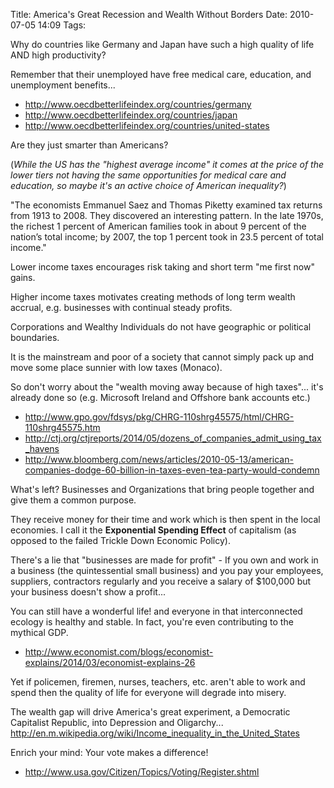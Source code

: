 Title: America's Great Recession and Wealth Without Borders
Date: 2010-07-05 14:09
Tags: 

Why do countries like Germany and Japan have such a high quality of life AND high productivity? 

Remember that their unemployed have free medical care, education, and unemployment benefits...

- <http://www.oecdbetterlifeindex.org/countries/germany>
- <http://www.oecdbetterlifeindex.org/countries/japan>
- <http://www.oecdbetterlifeindex.org/countries/united-states>

Are they just smarter than Americans?

(*While the US has the "highest average income" it comes at the price of the lower tiers not having the same opportunities for medical care and education, so maybe it's an active choice of American inequality?*)

"The economists Emmanuel Saez and Thomas Piketty examined tax returns from 1913 to 2008. They discovered an interesting pattern. In the late 1970s, the richest 1 percent of American families took in about 9 percent of the nation’s total income; by 2007, the top 1 percent took in 23.5 percent of total income."

Lower income taxes encourages risk taking and short term "me first now" gains.

Higher income taxes motivates creating methods of long term wealth accrual, e.g. businesses with continual steady profits.

Corporations and Wealthy Individuals do not have geographic or political boundaries. 

It is the mainstream and poor of a society that cannot simply pack up and move some place sunnier with low taxes (Monaco). 

So don't worry about the "wealth moving away because of high taxes"... it's already done so (e.g. Microsoft Ireland and Offshore bank accounts etc.)

- <http://www.gpo.gov/fdsys/pkg/CHRG-110shrg45575/html/CHRG-110shrg45575.htm>
- <http://ctj.org/ctjreports/2014/05/dozens_of_companies_admit_using_tax_havens>
- <http://www.bloomberg.com/news/articles/2010-05-13/american-companies-dodge-60-billion-in-taxes-even-tea-party-would-condemn>

What's left? Businesses and Organizations that bring people together and give them a common purpose. 

They receive money for their time and work which is then spent in the local economies.  I call it the **Exponential Spending Effect** of capitalism (as opposed to the failed Trickle Down Economic
Policy).

There's a lie that "businesses are made for profit" - If you own and work in a business (the quintessential small business) and you pay your employees, suppliers, contractors regularly and you receive a salary of $100,000 but your business doesn't show a profit... 

You can still have a wonderful life! and everyone in that interconnected ecology is healthy and stable. In fact, you're even contributing to the mythical GDP.

- <http://www.economist.com/blogs/economist-explains/2014/03/economist-explains-26>

Yet if policemen, firemen, nurses, teachers, etc. aren't able to work and spend then the quality of life for everyone will degrade into misery. 

The wealth gap will drive America's great experiment, a Democratic Capitalist Republic, into Depression and Oligarchy... <http://en.m.wikipedia.org/wiki/Income_inequality_in_the_United_States>

Enrich your mind: Your vote makes a difference!

- <http://www.usa.gov/Citizen/Topics/Voting/Register.shtml>
